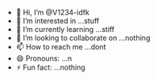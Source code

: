 - 👋 Hi, I’m @V1234-idfk
- 👀 I’m interested in ...stuff
- 🌱 I’m currently learning ...stiff
- 💞️ I’m looking to collaborate on ...nothing
- 📫 How to reach me ...dont
- 😄 Pronouns: ...n
- ⚡ Fun fact: ...nothing

<!---
V1234-idfk/V1234-idfk is a ✨ special ✨ repository because its `README.md` (this file) appears on your GitHub profile.
You can click the Preview link to take a look at your changes.
--->

